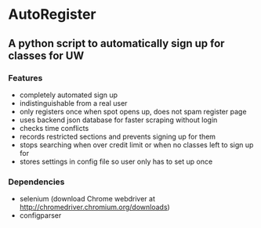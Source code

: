 # AutoRegister
## A python script to automatically sign up for classes for UW

### Features
* completely automated sign up
* indistinguishable from a real user
* only registers once when spot opens up, does not spam register page
* uses backend json database for faster scraping without login
* checks time conflicts
* records restricted sections and prevents signing up for them
* stops searching when over credit limit or when no classes left to sign up for
* stores settings in config file so user only has to set up once

### Dependencies
* selenium (download Chrome webdriver at http://chromedriver.chromium.org/downloads)
* configparser
